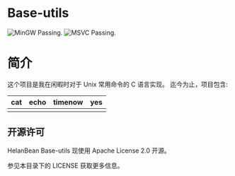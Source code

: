 # Base-utils

![MinGW Passing.]("https://img.shields.io/badge/MinGW-Passing-brightgreen.svg")
![MSVC Passing.]("https://img.shields.io/badge/MSVC-Passing-red.svg)

# 简介

这个项目是我在闲暇时对于 Unix 常用命令的 C 语言实现。
迄今为止，项目包含:

| cat  | echo | timenow | yes  |
| ---- | ---- | ------- | ---- |
|      |      |         |      |

## 开源许可

HelanBean Base-utils 现使用 Apache License 2.0 开源。

参见本目录下的 LICENSE 获取更多信息。
